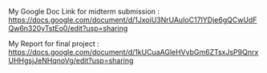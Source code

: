My Google Doc Link for midterm submission : https://docs.google.com/document/d/1JxoiU3NrUAuIoC17IYDje6gQCwUdFQw6n320yTstEo0/edit?usp=sharing

My Report for final project : 
https://docs.google.com/document/d/1kUCuaAGleHVybGm6ZTsxJsP9QnrxUHHgsjJeNHqnoVg/edit?usp=sharing
